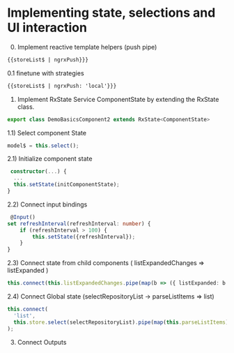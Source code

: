 # Implementing state, selections and UI interaction
0. Implement reactive template helpers (push pipe)
```html
{{storeList$ | ngrxPush}}}
```

0.1 finetune with strategies
```html
{{storeList$ | ngrxPush: 'local'}}}
```

1. Implement RxState Service ComponentState by extending the RxState class.

```typescript
export class DemoBasicsComponent2 extends RxState<ComponentState>
```

1.1) Select component State

```typescript
model$ = this.select();
```

2.1) Initialize component state

```typescript
 constructor(...) {
  ...
  this.setState(initComponentState);
}
```

2.2) Connect input bindings

```typescript
 @Input()
set refreshInterval(refreshInterval: number) {
    if (refreshInterval > 100) {
        this.setState({refreshInterval});
    }
}
```

2.3) Connect state from child components ( listExpandedChanges => listExpanded )

```typescript
this.connect(this.listExpandedChanges.pipe(map(b => ({ listExpanded: b }))));
```

2.4) Connect Global state (selectRepositoryList -> parseListItems => list)

```typescript
this.connect(
  'list',
  this.store.select(selectRepositoryList).pipe(map(this.parseListItems))
);
```

3) Connect Outputs
